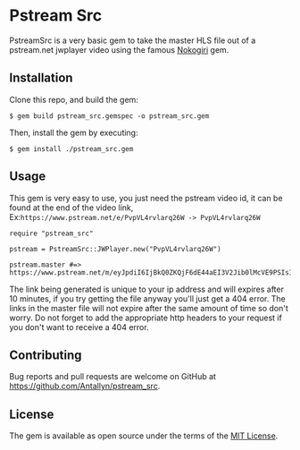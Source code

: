# Pstream Src

PstreamSrc is a very basic gem to take the master HLS file out of a pstream.net jwplayer video using the famous [Nokogiri](https://github.com/sparklemotion/nokogiri) gem.

## Installation

Clone this repo, and build the gem:

    $ gem build pstream_src.gemspec -o pstream_src.gem

Then, install the gem by executing:

    $ gem install ./pstream_src.gem

## Usage

This gem is very easy to use, you just need the pstream video id, it can be found at the end of the video link,
 Ex:``https://www.pstream.net/e/PvpVL4rvlarq26W -> PvpVL4rvlarq26W``

	require "pstream_src"
	
	pstream = PstreamSrc::JWPlayer.new("PvpVL4rvlarq26W")
	
	pstream.master #=> https://www.pstream.net/m/eyJpdiI6IjBkQ0ZKQjF6dE44aEI3V2Jib0lMcVE9PSIsInZhbHV...

The link being generated is unique to your ip address and will expires after 10 minutes, if you try getting the file anyway you'll just get a 404 error. The links in the master file will not expire after the same amount of time so don't worry.
Do not forget to add the appropriate http headers to your request if you don't want to receive a 404 error.

## Contributing

Bug reports and pull requests are welcome on GitHub at https://github.com/Antallyn/pstream_src.

## License

The gem is available as open source under the terms of the [MIT License](https://opensource.org/licenses/MIT).
